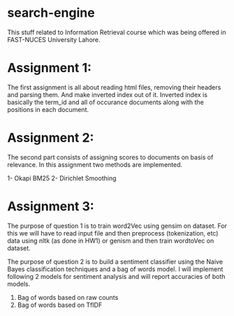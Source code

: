 # search-engine
This stuff related to Information Retrieval course which was being offered in FAST-NUCES University Lahore.

# Assignment 1:

The first assignment is all about reading html files, removing their headers and parsing them.
And make inverted index out of it.
Inverted index is basically the term_id and all of occurance documents along with the positions in
each document.

# Assignment 2:

The second part consists of assigning scores to documents on basis of relevance. In this assignment
two methods are implemented.

1- Okapi BM25
2- Dirichlet Smoothing

# Assignment 3:

The purpose of question 1 is to train word2Vec using gensim on dataset. For this we will have to read input file and 
then preprocess (tokenization, etc) data using nltk (as done in HW1) or genism and then train wordtoVec on dataset.

The purpose of question 2 is to build a sentiment classifier using the Naive Bayes classification techniques and a bag of
words model. I will implement following 2 models for sentiment analysis and will report accuracies of both models.

1. Bag of words based on raw counts
2. Bag of words based on TfIDF
